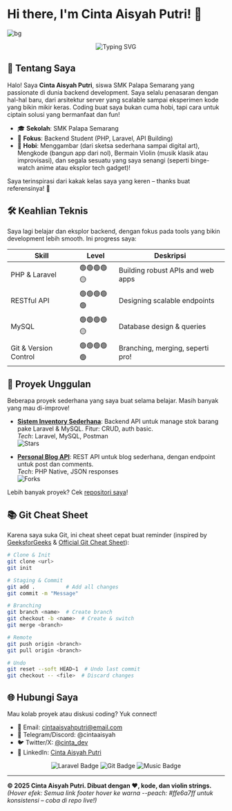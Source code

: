 # Hi there, I'm Cinta Aisyah Putri! 👋

![bg](https://via.placeholder.com/1200x400/6f1d1b/bb9457?text=Welcome+to+My+World) <!-- Ganti dengan link bg.png asli kamu, contoh placeholder di atas judul welcome -->

<div align="center">
  <img src="https://readme-typing-svg.herokuapp.com?font=Fira+Code&pause=1000&color=6f1d1b&center=true&vCenter=true&width=435&lines=Backend+Student+at+SMK+Palapa+Semarang;Always+Curious+About+New+Things!;Hobbies:+Drawing+%F0%9F%8E%A8+Coding+%F0%9F%92%BB+Violin+%F0%9F%8E%8D+Fun+Stuff+%F0%9F%98%84" alt="Typing SVG" />
</div>

## 🎯 Tentang Saya
Halo! Saya **Cinta Aisyah Putri**, siswa SMK Palapa Semarang yang passionate di dunia backend development. Saya selalu penasaran dengan hal-hal baru, dari arsitektur server yang scalable sampai eksperimen kode yang bikin mikir keras. Coding buat saya bukan cuma hobi, tapi cara untuk ciptain solusi yang bermanfaat dan fun!

- 🎓 **Sekolah**: SMK Palapa Semarang  
- 💼 **Fokus**: Backend Student (PHP, Laravel, API Building)  
- 🌟 **Hobi**: Menggambar (dari sketsa sederhana sampai digital art), Mengkode (bangun app dari nol), Bermain Violin (musik klasik atau improvisasi), dan segala sesuatu yang saya senangi (seperti binge-watch anime atau eksplor tech gadget)!  

Saya terinspirasi dari kakak kelas saya yang keren – thanks buat referensinya! 🚀

## 🛠️ Keahlian Teknis
Saya lagi belajar dan eksplor backend, dengan fokus pada tools yang bikin development lebih smooth. Ini progress saya:

| Skill | Level | Deskripsi |
|-------|-------|-----------|
| PHP & Laravel | 🟢🟢🟢🟢🟡 | Building robust APIs and web apps |
| RESTful API | 🟢🟢🟢🟢🟢 | Designing scalable endpoints |
| MySQL | 🟢🟢🟢🟢🟡 | Database design & queries |
| Git & Version Control | 🟢🟢🟢🟢🟢 | Branching, merging, seperti pro! |

## 📂 Proyek Unggulan
Beberapa proyek sederhana yang saya buat selama belajar. Masih banyak yang mau di-improve!

- **[Sistem Inventory Sederhana](https://github.com/username/inventory-app)**: Backend API untuk manage stok barang pake Laravel & MySQL. Fitur: CRUD, auth basic.  
  *Tech*: Laravel, MySQL, Postman  
  ![Stars](https://img.shields.io/github/stars/username/inventory-app?style=social)

- **[Personal Blog API](https://github.com/username/blog-api)**: REST API untuk blog sederhana, dengan endpoint untuk post dan comments.  
  *Tech*: PHP Native, JSON responses  
  ![Forks](https://img.shields.io/github/forks/username/blog-api?style=social)

Lebih banyak proyek? Cek [repositori saya](https://github.com/cintaaisyahputri?tab=repositories)!

## 📚 Git Cheat Sheet
Karena saya suka Git, ini cheat sheet cepat buat reminder (inspired by [GeeksforGeeks](https://www.geeksforgeeks.org/git/useful-github-commands/) & [Official Git Cheat Sheet](https://git-scm.com/cheat-sheet.html)):

```bash
# Clone & Init
git clone <url>
git init

# Staging & Commit
git add .          # Add all changes
git commit -m "Message"

# Branching
git branch <name>  # Create branch
git checkout -b <name>  # Create & switch
git merge <branch>

# Remote
git push origin <branch>
git pull origin <branch>

# Undo
git reset --soft HEAD~1  # Undo last commit
git checkout -- <file>  # Discard changes
```

## 🌐 Hubungi Saya
Mau kolab proyek atau diskusi coding? Yuk connect!

- 📧 Email: cintaaisyahputri@email.com  
- 💬 Telegram/Discord: @cintaaisyah  
- 🐦 Twitter/X: [@cinta_dev](https://x.com/cinta_dev)  
- 🔗 LinkedIn: [Cinta Aisyah Putri](https://linkedin.com/in/cintaaisyahputri)

<div align="center">
  <img src="https://img.shields.io/badge/Backend%20Student-%236f1d1b?style=for-the-badge&logo=laravel&logoColor=bb9457" alt="Laravel Badge" />
  <img src="https://img.shields.io/badge/Git-%23432818?style=for-the-badge&logo=git&logoColor=99582a" alt="Git Badge" />
  <img src="https://img.shields.io/badge/Violin%20Lover-%20ffe6a7?style=for-the-badge&logo=music&logoColor=6f1d1b" alt="Music Badge" />
</div>

---

**© 2025 Cinta Aisyah Putri. Dibuat dengan ❤️, kode, dan violin strings.**  
*(Hover efek: Semua link footer hover ke warna --peach: #ffe6a7ff untuk konsistensi – coba di repo live!)*  

<style>
:root {
  --falu-red: #6f1d1bff;
  --lion: #bb9457ff;
  --bistre: #432818ff;
  --brown: #99582aff;
  --peach: #ffe6a7ff;
}
a:hover { color: var(--peach) !important; }
</style>
